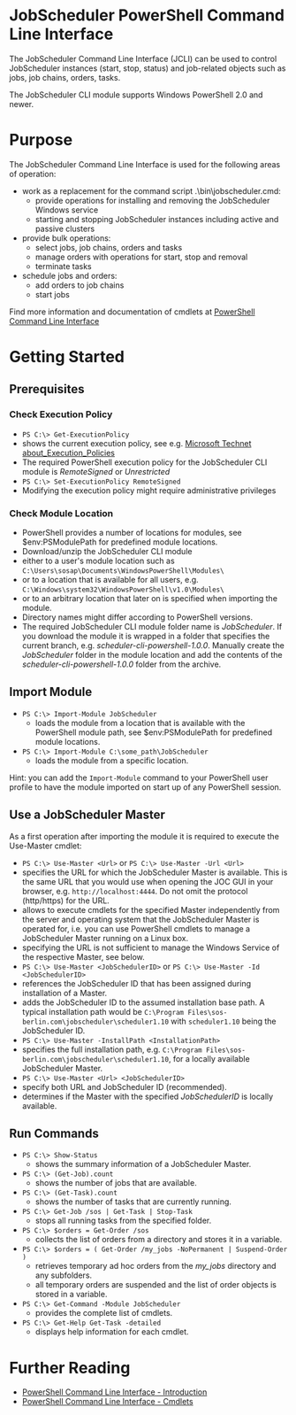 # JobScheduler PowerShell Command Line Interface

The JobScheduler Command Line Interface (JCLI) can be used to control
JobScheduler instances (start, stop, status) and job-related objects
such as jobs, job chains, orders, tasks.

The JobScheduler CLI module supports Windows PowerShell 2.0 and newer.

# Purpose

The JobScheduler Command Line Interface is used for the following 
areas of operation:

* work as a replacement for the command script .\bin\jobscheduler.cmd:
  * provide operations for installing and removing the JobScheduler Windows service
  * starting and stopping JobScheduler instances including active and passive clusters
* provide bulk operations:
  * select jobs, job chains, orders and tasks
  * manage orders with operations for start, stop and removal
  * terminate tasks
* schedule jobs and orders:
  * add orders to job chains
  * start jobs
 
Find more information and documentation of cmdlets at [PowerShell Command Line Interface](https://kb.sos-berlin.com/x/cID4)

# Getting Started

## Prerequisites

### Check Execution Policy

* `PS C:\> Get-ExecutionPolicy`
 * shows the current execution policy, see e.g. [Microsoft Technet about_Execution_Policies](https://technet.microsoft.com/en-us/library/hh847748.aspx)
 * The required PowerShell execution policy for the JobScheduler CLI module is *RemoteSigned* or *Unrestricted*
* `PS C:\> Set-ExecutionPolicy RemoteSigned`
 * Modifying the execution policy might require administrative privileges

### Check Module Location

* PowerShell provides a number of locations for modules, see $env:PSModulePath for predefined module locations.
* Download/unzip the JobScheduler CLI module 
 * either to a user's module location such as `C:\Users\sosap\Documents\WindowsPowerShell\Modules\`
 * or to a location that is available for all users, e.g. `C:\Windows\system32\WindowsPowerShell\v1.0\Modules\`
 * or to an arbitrary location that later on is specified when importing the module.
* Directory names might differ according to PowerShell versions.
* The required JobScheduler CLI module folder name is *JobScheduler*. If you download the module it is wrapped in a folder that specifies the current branch, e.g. *scheduler-cli-powershell-1.0.0*. Manually create the *JobScheduler* folder in the module location and add the contents of the *scheduler-cli-powershell-1.0.0* folder from the archive.

## Import Module

* `PS C:\> Import-Module JobScheduler`
  * loads the module from a location that is available with the PowerShell module path, see $env:PSModulePath for predefined module locations.
* `PS C:\> Import-Module C:\some_path\JobScheduler`
  * loads the module from a specific location.

Hint: you can add the `Import-Module` command to your PowerShell user profile to have the module imported on start up of any PowerShell session.

## Use a JobScheduler Master 

As a first operation after importing the module it is required to execute the Use-Master cmdlet:

* `PS C:\> Use-Master <Url>`  or  `PS C:\> Use-Master -Url <Url>`
 * specifies the URL for which the JobScheduler Master is available. This is the same URL that you would use when opening the JOC GUI in your browser, e.g. `http://localhost:4444`. Do not omit the protocol (http/https) for the URL.
 * allows to execute cmdlets for the specified Master independently from the server and operating system that the JobScheduler Master is operated for, i.e. you can use PowerShell cmdlets to manage a JobScheduler Master running on a Linux box.
 * specifying the URL is not sufficient to manage the Windows Service of the respective Master, see below.
* `PS C:\> Use-Master <JobSchedulerID>`  or `PS C:\> Use-Master -Id <JobSchedulerID>`
 * references the JobScheduler ID that has been assigned during installation of a Master. 
 * adds the JobScheduler ID to the assumed installation base path. A typical installation path would be `C:\Program Files\sos-berlin.com\jobscheduler\scheduler1.10` with `scheduler1.10` being the JobScheduler ID.
* `PS C:\> Use-Master -InstallPath <InstallationPath>`
 * specifies the full installation path, e.g. `C:\Program Files\sos-berlin.com\jobscheduler\scheduler1.10`, for a locally available JobScheduler Master.
* `PS C:\> Use-Master <Url> <JobSchedulerID>`
 * specify both URL and JobScheduler ID (recommended). 
 * determines if the Master with the specified *JobSchedulerID* is locally available.

## Run Commands

* `PS C:\> Show-Status`
  * shows the summary information of a JobScheduler Master.
* `PS C:\> (Get-Job).count`
  * shows the number of jobs that are available.
* `PS C:\> (Get-Task).count`
  * shows the number of tasks that are currently running.
* `PS C:\> Get-Job /sos | Get-Task | Stop-Task`
  * stops all running tasks from the specified folder.
* `PS C:\> $orders = Get-Order /sos`
  * collects the list of orders from a directory and stores it in a variable.
* `PS C:\> $orders = ( Get-Order /my_jobs -NoPermanent | Suspend-Order )`
  * retrieves temporary ad hoc orders from the *my_jobs* directory and any subfolders.
  * all temporary orders are suspended and the list of order objects is stored in a variable.
* `PS C:\> Get-Command -Module JobScheduler`
  * provides the complete list of cmdlets.
* `PS C:\> Get-Help Get-Task -detailed`
  * displays help information for each cmdlet.
 
# Further Reading

* [PowerShell Command Line Interface - Introduction](https://kb.sos-berlin.com/x/cID4)
* [PowerShell Command Line Interface - Cmdlets](https://kb.sos-berlin.com/x/aID4)

